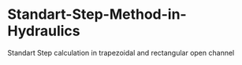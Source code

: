 # Standart-Step-Method-in-Hydraulics
Standart Step calculation in trapezoidal and rectangular open channel
